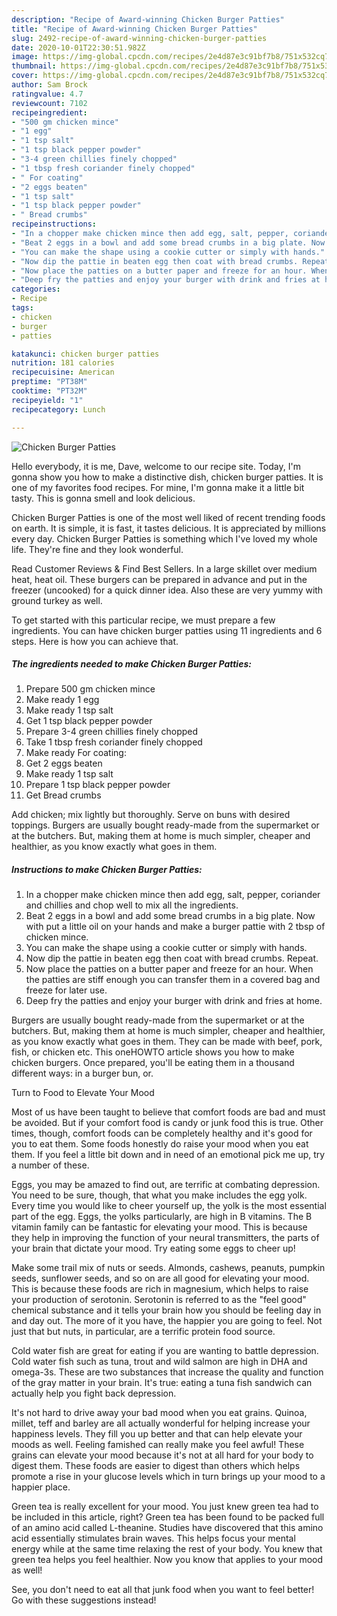 ```yaml
---
description: "Recipe of Award-winning Chicken Burger Patties"
title: "Recipe of Award-winning Chicken Burger Patties"
slug: 2492-recipe-of-award-winning-chicken-burger-patties
date: 2020-10-01T22:30:51.982Z
image: https://img-global.cpcdn.com/recipes/2e4d87e3c91bf7b8/751x532cq70/chicken-burger-patties-recipe-main-photo.jpg
thumbnail: https://img-global.cpcdn.com/recipes/2e4d87e3c91bf7b8/751x532cq70/chicken-burger-patties-recipe-main-photo.jpg
cover: https://img-global.cpcdn.com/recipes/2e4d87e3c91bf7b8/751x532cq70/chicken-burger-patties-recipe-main-photo.jpg
author: Sam Brock
ratingvalue: 4.7
reviewcount: 7102
recipeingredient:
- "500 gm chicken mince"
- "1 egg"
- "1 tsp salt"
- "1 tsp black pepper powder"
- "3-4 green chillies finely chopped"
- "1 tbsp fresh coriander finely chopped"
- " For coating"
- "2 eggs beaten"
- "1 tsp salt"
- "1 tsp black pepper powder"
- " Bread crumbs"
recipeinstructions:
- "In a chopper make chicken mince then add egg, salt, pepper, coriander and chillies and chop well to mix all the ingredients."
- "Beat 2 eggs in a bowl and add some bread crumbs in a big plate. Now with put a little oil on your hands and make a burger pattie with 2 tbsp of chicken mince."
- "You can make the shape using a cookie cutter or simply with hands."
- "Now dip the pattie in beaten egg then coat with bread crumbs. Repeat."
- "Now place the patties on a butter paper and freeze for an hour. When the patties are stiff enough you can transfer them in a covered bag and freeze for later use."
- "Deep fry the patties and enjoy your burger with drink and fries at home."
categories:
- Recipe
tags:
- chicken
- burger
- patties

katakunci: chicken burger patties 
nutrition: 181 calories
recipecuisine: American
preptime: "PT38M"
cooktime: "PT32M"
recipeyield: "1"
recipecategory: Lunch

---
```



![Chicken Burger Patties](https://img-global.cpcdn.com/recipes/2e4d87e3c91bf7b8/751x532cq70/chicken-burger-patties-recipe-main-photo.jpg)

Hello everybody, it is me, Dave, welcome to our recipe site. Today, I'm gonna show you how to make a distinctive dish, chicken burger patties. It is one of my favorites food recipes. For mine, I'm gonna make it a little bit tasty. This is gonna smell and look delicious.

Chicken Burger Patties is one of the most well liked of recent trending foods on earth. It is simple, it is fast, it tastes delicious. It is appreciated by millions every day. Chicken Burger Patties is something which I've loved my whole life. They're fine and they look wonderful.

Read Customer Reviews &amp; Find Best Sellers. In a large skillet over medium heat, heat oil. These burgers can be prepared in advance and put in the freezer (uncooked) for a quick dinner idea. Also these are very yummy with ground turkey as well.


To get started with this particular recipe, we must prepare a few ingredients. You can have chicken burger patties using 11 ingredients and 6 steps. Here is how you can achieve that.

<!--inarticleads1-->

##### The ingredients needed to make Chicken Burger Patties:

1. Prepare 500 gm chicken mince
1. Make ready 1 egg
1. Make ready 1 tsp salt
1. Get 1 tsp black pepper powder
1. Prepare 3-4 green chillies finely chopped
1. Take 1 tbsp fresh coriander finely chopped
1. Make ready  For coating:
1. Get 2 eggs beaten
1. Make ready 1 tsp salt
1. Prepare 1 tsp black pepper powder
1. Get  Bread crumbs


Add chicken; mix lightly but thoroughly. Serve on buns with desired toppings. Burgers are usually bought ready-made from the supermarket or at the butchers. But, making them at home is much simpler, cheaper and healthier, as you know exactly what goes in them. 

<!--inarticleads2-->

##### Instructions to make Chicken Burger Patties:

1. In a chopper make chicken mince then add egg, salt, pepper, coriander and chillies and chop well to mix all the ingredients.
1. Beat 2 eggs in a bowl and add some bread crumbs in a big plate. Now with put a little oil on your hands and make a burger pattie with 2 tbsp of chicken mince.
1. You can make the shape using a cookie cutter or simply with hands.
1. Now dip the pattie in beaten egg then coat with bread crumbs. Repeat.
1. Now place the patties on a butter paper and freeze for an hour. When the patties are stiff enough you can transfer them in a covered bag and freeze for later use.
1. Deep fry the patties and enjoy your burger with drink and fries at home.


Burgers are usually bought ready-made from the supermarket or at the butchers. But, making them at home is much simpler, cheaper and healthier, as you know exactly what goes in them. They can be made with beef, pork, fish, or chicken etc. This oneHOWTO article shows you how to make chicken burgers. Once prepared, you&#39;ll be eating them in a thousand different ways: in a burger bun, or. 

Turn to Food to Elevate Your Mood


Most of us have been taught to believe that comfort foods are bad and must be avoided. But if your comfort food is candy or junk food this is true. Other times, though, comfort foods can be completely healthy and it's good for you to eat them. Some foods honestly do raise your mood when you eat them. If you feel a little bit down and in need of an emotional pick me up, try a number of these.

Eggs, you may be amazed to find out, are terrific at combating depression. You need to be sure, though, that what you make includes the egg yolk. Every time you would like to cheer yourself up, the yolk is the most essential part of the egg. Eggs, the yolks particularly, are high in B vitamins. The B vitamin family can be fantastic for elevating your mood. This is because they help in improving the function of your neural transmitters, the parts of your brain that dictate your mood. Try eating some eggs to cheer up!

Make some trail mix of nuts or seeds. Almonds, cashews, peanuts, pumpkin seeds, sunflower seeds, and so on are all good for elevating your mood. This is because these foods are rich in magnesium, which helps to raise your production of serotonin. Serotonin is referred to as the "feel good" chemical substance and it tells your brain how you should be feeling day in and day out. The more of it you have, the happier you are going to feel. Not just that but nuts, in particular, are a terrific protein food source.

Cold water fish are great for eating if you are wanting to battle depression. Cold water fish such as tuna, trout and wild salmon are high in DHA and omega-3s. These are two substances that increase the quality and function of the gray matter in your brain. It's true: eating a tuna fish sandwich can actually help you fight back depression. 

It's not hard to drive away your bad mood when you eat grains. Quinoa, millet, teff and barley are all actually wonderful for helping increase your happiness levels. They fill you up better and that can help elevate your moods as well. Feeling famished can really make you feel awful! These grains can elevate your mood because it's not at all hard for your body to digest them. These foods are easier to digest than others which helps promote a rise in your glucose levels which in turn brings up your mood to a happier place.

Green tea is really excellent for your mood. You just knew green tea had to be included in this article, right? Green tea has been found to be packed full of an amino acid called L-theanine. Studies have discovered that this amino acid essentially stimulates brain waves. This helps focus your mental energy while at the same time relaxing the rest of your body. You knew that green tea helps you feel healthier. Now you know that applies to your mood as well!

See, you don't need to eat all that junk food when you want to feel better! Go  with  these suggestions  instead!

